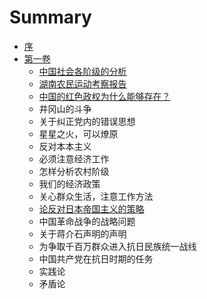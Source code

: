 # Summary

* [序](README.md)
* [第一卷](di-yi-juan.md)
  * [中国社会各阶级的分析](zhong-guo-she-hui-ge-jie-ji-de-fen-xi.md)
  * [湖南农民运动考察报告](hu-nan-nong-min-yun-dong-kao-cha-bao-gao.md)
  * [中国的红色政权为什么能够存在？](zhong-guo-de-hong-se-zheng-quan-wei-shi-yao-neng-gou-cun-zai-ff1f.md)
  * 井冈山的斗争
  * 关于纠正党内的错误思想
  * 星星之火，可以燎原
  * 反对本本主义
  * 必须注意经济工作
  * 怎样分析农村阶级
  * 我们的经济政策
  * 关心群众生活，注意工作方法
  * [论反对日本帝国主义的策略](lun-fa-dui-ri-ben-di-guo-zhu-yi-de-ce-lve.md)
  * 中国革命战争的战略问题
  * 关于蒋介石声明的声明
  * 为争取千百万群众进入抗日民族统一战线
  * 中国共产党在抗日时期的任务
  * 实践论
  * 矛盾论

